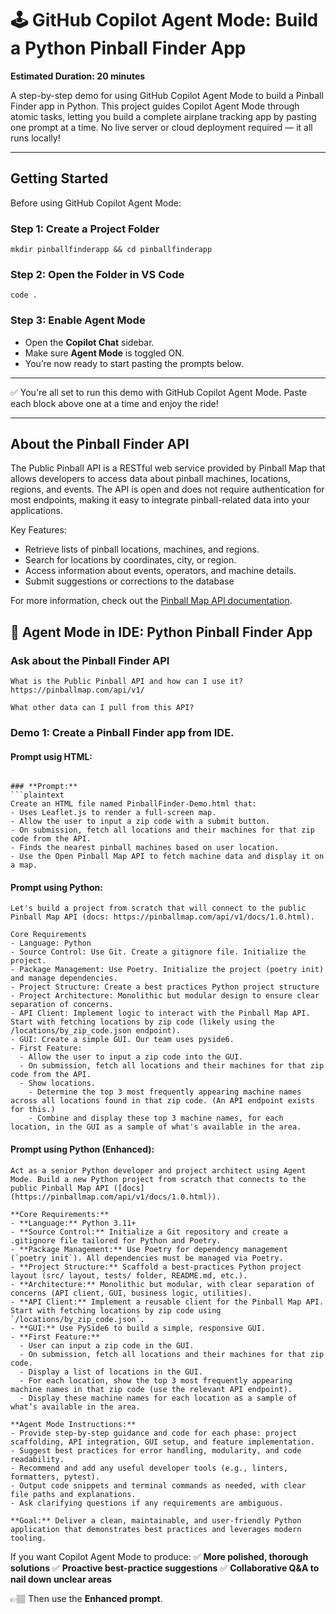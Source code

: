 # 🕹️ GitHub Copilot Agent Mode: Build a Python Pinball Finder App

**Estimated Duration: 20 minutes**

A step-by-step demo for using GitHub Copilot Agent Mode to build a Pinball Finder app in Python. This project guides Copilot Agent Mode through atomic tasks, letting you build a complete airplane tracking app by pasting one prompt at a time. No live server or cloud deployment required — it all runs locally!

---

## Getting Started

Before using GitHub Copilot Agent Mode:

### Step 1: Create a Project Folder
```plaintext
mkdir pinballfinderapp && cd pinballfinderapp
```

### Step 2: Open the Folder in VS Code
```plaintext
code .
```

### Step 3: Enable Agent Mode
- Open the **Copilot Chat** sidebar.
- Make sure **Agent Mode** is toggled ON.
- You’re now ready to start pasting the prompts below.

---

✅ You're all set to run this demo with GitHub Copilot Agent Mode. Paste each block above one at a time and enjoy the ride!

---

## About the Pinball Finder API
The Public Pinball API is a RESTful web service provided by Pinball Map that allows developers to access data about pinball machines, locations, regions, and events. The API is open and does not require authentication for most endpoints, making it easy to integrate pinball-related data into your applications.

Key Features:
- Retrieve lists of pinball locations, machines, and regions.
- Search for locations by coordinates, city, or region.
- Access information about events, operators, and machine details.
- Submit suggestions or corrections to the database

For more information, check out the [Pinball Map API documentation](https://pinballmap.com/api/v1/docs/1.0.html).


## 🚀 Agent Mode in IDE: Python Pinball Finder App

### Ask about the Pinball Finder API

```plaintext
What is the Public Pinball API and how can I use it? https://pinballmap.com/api/v1/
```

```plaintext
What other data can I pull from this API?
```

### Demo 1: Create a Pinball Finder app from IDE.

#### Prompt usig HTML:
```plaintext

### **Prompt:**
```plaintext
Create an HTML file named PinballFinder-Demo.html that:
- Uses Leaflet.js to render a full-screen map.
- Allow the user to input a zip code with a submit button.
- On submission, fetch all locations and their machines for that zip code from the API.
- Finds the nearest pinball machines based on user location.
- Use the Open Pinball Map API to fetch machine data and display it on a map.
```

#### Prompt using Python:
```plaintext
Let's build a project from scratch that will connect to the public Pinball Map API (docs: https://pinballmap.com/api/v1/docs/1.0.html).

Core Requirements
- Language: Python
- Source Control: Use Git. Create a gitignore file. Initialize the project.
- Package Management: Use Poetry. Initialize the project (poetry init) and manage dependencies.
- Project Structure: Create a best practices Python project structure
- Project Architecture: Monolithic but modular design to ensure clear separation of concerns.
- API Client: Implement logic to interact with the Pinball Map API. Start with fetching locations by zip code (likely using the /locations/by_zip_code.json endpoint).
- GUI: Create a simple GUI. Our team uses pyside6.
- First Feature:
  - Allow the user to input a zip code into the GUI.
  - On submission, fetch all locations and their machines for that zip code from the API.
  - Show locations.
    - Determine the top 3 most frequently appearing machine names across all locations found in that zip code. (An API endpoint exists for this.)
    - Combine and display these top 3 machine names, for each location, in the GUI as a sample of what's available in the area.
```


#### Prompt using Python (Enhanced):
```plaintext
Act as a senior Python developer and project architect using Agent Mode. Build a new Python project from scratch that connects to the public Pinball Map API ([docs](https://pinballmap.com/api/v1/docs/1.0.html)).

**Core Requirements:**
- **Language:** Python 3.11+
- **Source Control:** Initialize a Git repository and create a .gitignore file tailored for Python and Poetry.
- **Package Management:** Use Poetry for dependency management (`poetry init`). All dependencies must be managed via Poetry.
- **Project Structure:** Scaffold a best-practices Python project layout (src/ layout, tests/ folder, README.md, etc.).
- **Architecture:** Monolithic but modular, with clear separation of concerns (API client, GUI, business logic, utilities).
- **API Client:** Implement a reusable client for the Pinball Map API. Start with fetching locations by zip code using `/locations/by_zip_code.json`.
- **GUI:** Use PySide6 to build a simple, responsive GUI.
- **First Feature:**
  - User can input a zip code in the GUI.
  - On submission, fetch all locations and their machines for that zip code.
  - Display a list of locations in the GUI.
  - For each location, show the top 3 most frequently appearing machine names in that zip code (use the relevant API endpoint).
  - Display these machine names for each location as a sample of what’s available in the area.

**Agent Mode Instructions:**
- Provide step-by-step guidance and code for each phase: project scaffolding, API integration, GUI setup, and feature implementation.
- Suggest best practices for error handling, modularity, and code readability.
- Recommend and add any useful developer tools (e.g., linters, formatters, pytest).
- Output code snippets and terminal commands as needed, with clear file paths and explanations.
- Ask clarifying questions if any requirements are ambiguous.

**Goal:** Deliver a clean, maintainable, and user-friendly Python application that demonstrates best practices and leverages modern tooling.
```

If you want Copilot Agent Mode to produce:
✅ **More polished, thorough solutions**
✅ **Proactive best-practice suggestions**
✅ **Collaborative Q\&A to nail down unclear areas**

👉🏽 Then use the **Enhanced prompt**.


